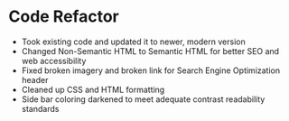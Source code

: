 # Code Refactor

* Took existing code and updated it to newer, modern version
* Changed Non-Semantic HTML to Semantic HTML for better SEO and web accessibility
* Fixed broken imagery and broken link for Search Engine Optimization header
* Cleaned up CSS and HTML formatting
* Side bar coloring darkened to meet adequate contrast readability standards